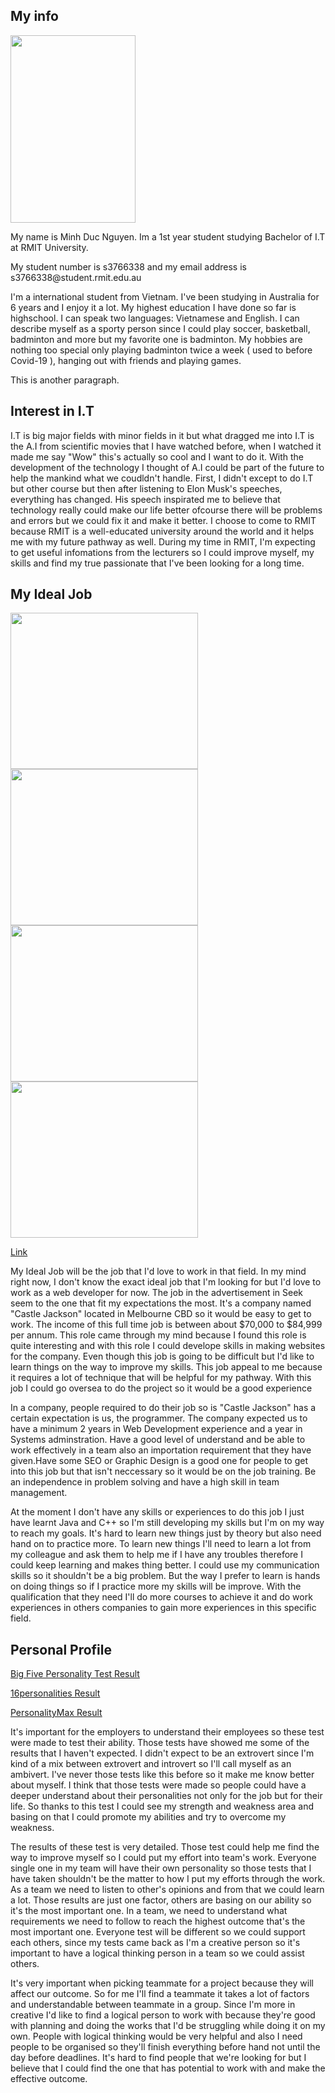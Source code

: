 

<h2>My info</h2>
<img src="https://user-images.githubusercontent.com/68837437/90334562-dc1a5300-e011-11ea-994c-3919729f83bf.jpg" width="200" height="300"/>


<p>My name is Minh Duc Nguyen. Im a 1st year student studying Bachelor of I.T at RMIT University.<p>
<p>My student number is s3766338 and my email address is s3766338@student.rmit.edu.au <p>
I'm a international student from Vietnam. I've been studying in Australia for 6 years and I enjoy it a lot. My highest education I have done so far is highschool. I can speak two languages:
Vietnamese and English. I can describe myself as a sporty person since I could play soccer, basketball, badminton and more but my favorite one is badminton. My hobbies are nothing too special
only playing badminton twice a week ( used to before Covid-19 ), hanging out with friends and playing games.</p>
<p>This is another paragraph.</p>

<h2>Interest in I.T</h2>
<p> I.T is big major fields with minor fields in it but what dragged me into I.T is the A.I from scientific movies that I have watched before, when I watched it made me say "Wow"
this's actually so cool and I want to do it. With the development of the technology I thought of A.I could be part of the future to help the mankind what we coudldn't handle.
First, I didn't except to do I.T but other course but then after listening to Elon Musk's speeches, everything has changed. His speech inspirated me to believe that technology really
could make our life better ofcourse there will be problems and errors but we could fix it and make it better. I choose to come to RMIT because RMIT is a well-educated university around
the world and it helps me with my future pathway as well. During my time in RMIT, I'm expecting to get useful infomations from the lecturers so I could improve myself, my skills and 
find my true passionate that I've been looking for a long time.<p>
  
<h2>My Ideal Job</h2>


<img src="https://user-images.githubusercontent.com/68837437/90333848-842d1d80-e00c-11ea-8bbe-732e509676f3.png" width="300" height="250"/>
<img src="https://user-images.githubusercontent.com/68837437/90333850-868f7780-e00c-11ea-92bd-18980d3ccb75.png" width="300" height="250"/>
<img src="https://user-images.githubusercontent.com/68837437/90333851-87c0a480-e00c-11ea-9a75-85cb0ce83cfe.png" width="300" height="250"/>
<img src="https://user-images.githubusercontent.com/68837437/90333852-88f1d180-e00c-11ea-962c-e02d642d9c0b.png" width="300" height="250"/>

<a href="https://www.seek.com.au/job/50382707?type=promoted#searchRequestToken=f9d5a2a7-3ac4-44a8-beac-58491caebbb1">Link</a>

<p> My Ideal Job will be the job that I'd love to work in that field. In my mind right now, I don't know the exact ideal job that I'm looking for but I'd love to work as a web developer for now. The job in the advertisement in Seek seem to the one that fit my expectations the most. It's a company named "Castle Jackson" located in Melbourne CBD so it would be easy to get to work. The income of this full time job is between about $70,000 to $84,999 per annum. This role came through my mind because I found this role is quite interesting and with this role I could develope skills in making websites for the company. Even though this job is going to be difficult but I'd like to learn things on the way to improve my skills. This job appeal to me because it requires a lot of technique that will be helpful for my pathway. With this job I could go oversea to do the project so it would be a good experience <p>



<p> In a company, people required to do their job so is "Castle Jackson" has a certain expectation is us, the programmer. The company expected us to have a minimum 2 years in Web Development experience and a year in Systems adminstration. Have a good level of understand and be able to work effectively in a team also an importation requirement that they have given.Have some SEO or Graphic Design is a good one for people to get into this job but that isn't neccessary so it would be on the job training. Be an independence in problem solving and have a high skill in team management.<p>
  


<p>At the moment I don't have any skills or experiences to do this job I just have learnt Java and C++ so I'm still developing my skills but I'm on my way to reach my goals. It's hard to learn new things just by theory but also need hand on to practice more. To learn new things I'll need to learn a lot from my colleague and ask them to help me if I have any troubles therefore I could keep learning and makes thing better. I could use my communication skills so it shouldn't be a big problem. But the way I prefer to learn is hands on doing things so if I practice more my skills will be improve. With the qualification that they need I'll do more courses to achieve it and do work experiences in others companies to gain more experiences in this specific field.<p>

<h2>Personal Profile</h2>
<a href="https://openpsychometrics.org/tests/IPIP-BFFM/results.php?r=3.4,2.8,3.8,3.9,3.4#_V">Big Five Personality Test Result</a>

<a href="https://www.16personalities.com/profile">16personalities Result</a>

<a href="https://personalitymax.com/report/?pt=47-47-47-32&mi=30-37-63-93-77-67-47-73&ls=62-54-54&bh=43&name_key=5c5554b8bb">PersonalityMax Result</a>

<p>It's important for the employers to understand their employees so these test were made to test their ability. Those tests have showed me some of the results that I haven't expected. I didn't expect to be an extrovert since I'm kind of a mix between extrovert and introvert so I'll call myself as an ambivert. I've never those tests like this before so it make me know better about myself. I think that those tests were made so people could have a deeper understand about their personalities not only for the job but for their life. So thanks to this test I could see my strength and weakness area and basing on that I could promote my abilities and try to overcome my weakness. <p>



<p>The results of these test is very detailed. Those test could help me find the way to improve myself so I could put my effort into team's work. Everyone single one in my team will have their own personality so those tests that I have taken shouldn't be the matter to how I put my efforts through the work. As a team we need to listen to other's opinions and from that we could learn a lot. Those results are just one factor, others are basing on our ability so it's the most important one. In a team, we need to understand what requirements we need to follow to reach the highest outcome that's the most important one. Everyone test will be different so we could support each others, since my tests came back as I'm a creative person so it's important to have a logical thinking person in a team so we could assist others.<p>


<p>It's very important when picking teammate for a project because they will affect our outcome. So for me I'll find a teammate it takes a lot of factors and understandable between teammate in a group. Since I'm more in creative I'd like to find a logical person to work with because they're good with planning and doing the works that I'd be struggling while doing it on my own. People with logical thinking would be very helpful and also I need people to be organised so they'll finish everything before hand not until the day before deadlines. It's hard to find people that we're looking for but I believe that I could find the one that has potential to work with and make the effective outcome.<p>





</html>
